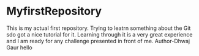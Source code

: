 # MyfirstRepository
This is my actual first repository. Trying to leatrn something about the Git sdo got a nice tutorial for it. Learning through it is a very great experience and I am ready for any challenge presented in front of me.
Author-Dhwaj Gaur hello
